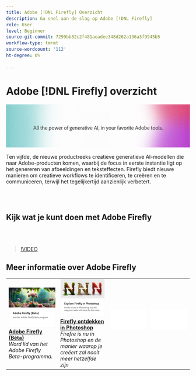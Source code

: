 ```yaml
---
title: Adobe [!DNL Firefly] Overzicht
description: Ga snel aan de slag op Adobe [!DNL Firefly]
role: User
level: Beginner
source-git-commit: 7299bb82c2f481aeadee348d262a136a3f9945b5
workflow-type: tm+mt
source-wordcount: '112'
ht-degree: 0%

---
```


# Adobe [!DNL Firefly] overzicht

![Firefly Hero Image](../assets/firefly.png)

Ten vijfde, de nieuwe productreeks creatieve generatieve AI-modellen die naar Adobe-producten komen, waarbij de focus in eerste instantie ligt op het genereren van afbeeldingen en teksteffecten. Firefly biedt nieuwe manieren om creatieve workflows te identificeren, te creëren en te communiceren, terwijl het tegelijkertijd aanzienlijk verbetert.

<br> 

## Kijk wat je kunt doen met Adobe Firefly

<br> 

>[!VIDEO](https://video.tv.adobe.com/v/3416970t1?quality=12&learn=on&hidetitle=true)

## Meer informatie over Adobe Firefly

<table>
<tr>
   <td>
      <a href="https://firefly.adobe.com/" target="_blank">
         <img alt="Adobe Firefly (Bèta)" src="assets/firefly-beta.png" />
      </a>
      <div>
      <a href="https://firefly.adobe.com/" target="_blank"><strong>Adobe Firefly (Bèta)</strong></a>
      </div>
      <em>Word lid van het Adobe Firefly Beta-programma.</em>
      <br>
  </td>
  <td>
      <a href="https://www.adobe.com/sensei/generative-ai/firefly.html" target="_blank">
         <img alt="Firefly ontdekken in Photoshop" src="assets/firefly-photoshop.png" />
      </a>
      <div>
      <a href="https://www.adobe.com/sensei/generative-ai/firefly.html" target="_blank"><strong>Firefly ontdekken in Photoshop</strong></a>
      </div>
      <em>Firefre is nu in Photoshop en de manier waarop je creëert zal nooit meer hetzelfde zijn</em>
      <br>
  </td>
  <td>
    <img alt="Spacer" src="../assets/Whitespacer.png" />
    <div>
    <br>
  </td>
  <td>
    <img alt="Spacer" src="../assets/Whitespacer.png" />
    <div>
    <br>
  </td>
</tr>
</table>

